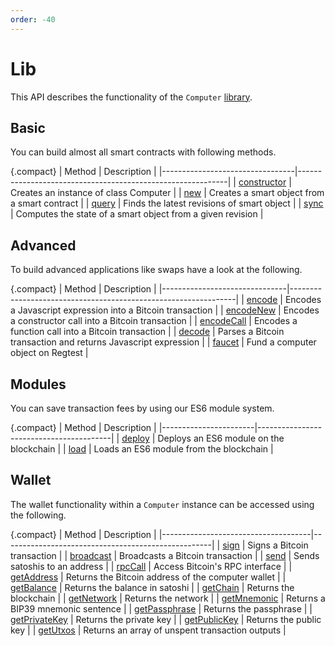 ```yaml
---
order: -40
---
```


# Lib

This API describes the functionality of the `Computer` [library](https://github.com/bitcoin-computer/monorepo/tree/main/packages/lib#readme).

## Basic

You can build almost all smart contracts with following methods.

{.compact}
| Method                          | Description                                                |
|---------------------------------|------------------------------------------------------------|
| [constructor](./constructor.md) | Creates an instance of class Computer                      |
| [new](./new.md)                 | Creates a smart object from a smart contract               |
| [query](./query.md)             | Finds the latest revisions of smart object                 |
| [sync](./sync.md)               | Computes the state of a smart object from a given revision |

## Advanced

To build advanced applications like swaps have a look at the following.

{.compact}
| Method                        | Description                                                    |
|-------------------------------|----------------------------------------------------------------|
| [encode](./encode.md)         | Encodes a Javascript expression into a Bitcoin transaction     |
| [encodeNew](./encodeNew.md)   | Encodes a constructor call into a Bitcoin transaction          |
| [encodeCall](./encodeCall.md) | Encodes a function call into a Bitcoin transaction             |
| [decode](./decode.md)         | Parses a Bitcoin transaction and returns Javascript expression |
| [faucet](./faucet)            | Fund a computer object on Regtest                              |

## Modules

You can save transaction fees by using our ES6 module system.

{.compact}
| Method                | Description                             |
|-----------------------|-----------------------------------------|
| [deploy](./deploy.md) | Deploys an ES6 module on the blockchain |
| [load](./load.md)     | Loads an ES6 module from the blockchain |

## Wallet

The wallet functionality within a `Computer` instance can be accessed using the following.

{.compact}
| Method                              | Description                                        |
|-------------------------------------|----------------------------------------------------|
| [sign](./sign.md)                   | Signs a Bitcoin transaction                        |
| [broadcast](./broadcast.md)         | Broadcasts a Bitcoin transaction                   |
| [send](./send.md)                   | Sends satoshis to an address                       |
| [rpcCall](./rpcCall.md)             | Access Bitcoin's RPC interface                     |
| [getAddress](./getAddress.md)       | Returns the Bitcoin address of the computer wallet |
| [getBalance](./getBalance.md)       | Returns the balance in satoshi                     |
| [getChain](./getChain.md)           | Returns the blockchain                             |
| [getNetwork](./getNetwork.md)       | Returns the network                                |
| [getMnemonic](./getMnemonic.md)     | Returns a BIP39 mnemonic sentence                  |
| [getPassphrase](./getPassphrase.md) | Returns the passphrase                             |
| [getPrivateKey](./getPrivateKey.md) | Returns the private key                            |
| [getPublicKey](./getPublicKey.md)   | Returns the public key                             |
| [getUtxos](./getUtxos.md)           | Returns an array of unspent transaction outputs    |
